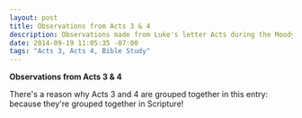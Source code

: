 ```yaml
---
layout: post
title: Observations from Acts 3 & 4
description: Observations made from Luke's letter Acts during the Moody Bible Study.
date: 2014-09-19 11:05:35 -07:00
tags: "Acts 3, Acts 4, Bible Study"
---
```


**Observations from Acts 3 & 4**

There's a reason why Acts 3 and 4 are grouped together in this entry: because they're grouped together in Scripture!